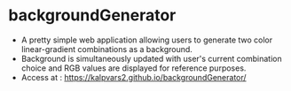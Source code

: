 # backgroundGenerator
- A pretty simple web application allowing users to generate two color linear-gradient combinations as a background.<br>
- Background is simultaneously updated with user's current combination choice and RGB values are displayed for reference purposes.
- Access at : https://kalpvars2.github.io/backgroundGenerator/ 
